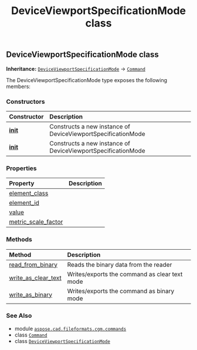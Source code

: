 ﻿---
title: DeviceViewportSpecificationMode class
second_title: Aspose.CAD for Python via .NET API References
description: 
type: docs
weight: 540
url: /python-net/aspose.cad.fileformats.cgm.commands/deviceviewportspecificationmode/
is_root: false
---

## DeviceViewportSpecificationMode class



**Inheritance:** [`DeviceViewportSpecificationMode`](/cad/python-net/aspose.cad.fileformats.cgm.commands/deviceviewportspecificationmode) → 
[`Command`](/cad/python-net/aspose.cad.fileformats.cgm.commands/command)



The DeviceViewportSpecificationMode type exposes the following members:

### Constructors
| Constructor | Description |
| :- | :- |
| [__init__](/cad/python-net/aspose.cad.fileformats.cgm.commands/deviceviewportspecificationmode/__init__/#aspose.cad.fileformats.cgm.CgmFile) | Constructs a new instance of DeviceViewportSpecificationMode |
| [__init__](/cad/python-net/aspose.cad.fileformats.cgm.commands/deviceviewportspecificationmode/__init__/#aspose.cad.fileformats.cgm.CgmFile-DeviceViewportSpecificationMode.Mode-float) | Constructs a new instance of DeviceViewportSpecificationMode |


### Properties
| Property | Description |
| :- | :- |
| [element_class](/cad/python-net/aspose.cad.fileformats.cgm.commands/deviceviewportspecificationmode/element_class) |  |
| [element_id](/cad/python-net/aspose.cad.fileformats.cgm.commands/deviceviewportspecificationmode/element_id) |  |
| [value](/cad/python-net/aspose.cad.fileformats.cgm.commands/deviceviewportspecificationmode/value) |  |
| [metric_scale_factor](/cad/python-net/aspose.cad.fileformats.cgm.commands/deviceviewportspecificationmode/metric_scale_factor) |  |


### Methods
| Method | Description |
| :- | :- |
| [read_from_binary](/cad/python-net/aspose.cad.fileformats.cgm.commands/deviceviewportspecificationmode/read_from_binary/#aspose.cad.fileformats.cgm.IBinaryReader) | Reads the binary data from the reader |
| [write_as_clear_text](/cad/python-net/aspose.cad.fileformats.cgm.commands/deviceviewportspecificationmode/write_as_clear_text/#aspose.cad.fileformats.cgm.IClearTextWriter) | Writes/exports the command as clear text mode |
| [write_as_binary](/cad/python-net/aspose.cad.fileformats.cgm.commands/deviceviewportspecificationmode/write_as_binary/#aspose.cad.fileformats.cgm.IBinaryWriter) | Writes/exports the command as binary mode |



### See Also
* module [`aspose.cad.fileformats.cgm.commands`](..)
* class [`Command`](/cad/python-net/aspose.cad.fileformats.cgm.commands/command)
* class [`DeviceViewportSpecificationMode`](/cad/python-net/aspose.cad.fileformats.cgm.commands/deviceviewportspecificationmode)
